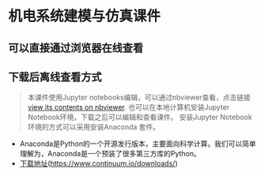 # 机电系统建模与仿真课件

## 可以直接通过浏览器在线查看

## 下载后离线查看方式
> 本课件使用Jupyter notebooks编辑，可以通过nbviewer查看，点击链接 [view its contents on nbviewer](http://nbviewer.jupyter.org/github/wushuaibuaa/learnmodelicabyexample/blob/master/index.ipynb).
> 也可以在本地计算机安装Jupyter Notebook环境，下载之后可以编辑和查看课件。 
> 安装Jupyter Notebook环境的方式可以采用安装Anaconda 套件。
- Anaconda是Python的一个开源发行版本，主要面向科学计算。我们可以简单理解为，Anaconda是一个预装了很多第三方库的Python。
- [下载地址](https://www.continuum.io/downloads/)(https://www.continuum.io/downloads/)

